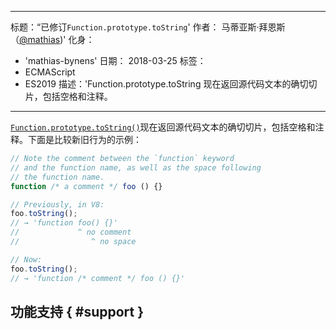 ***

标题：“已修订`Function.prototype.toString`'
作者： 马蒂亚斯·拜恩斯 （[@mathias](https://twitter.com/mathias))'
化身：

*   'mathias-bynens'
    日期： 2018-03-25
    标签：
*   ECMAScript
*   ES2019
    描述：'Function.prototype.toString 现在返回源代码文本的确切切片，包括空格和注释。

***

[`Function.prototype.toString()`](https://tc39.es/Function-prototype-toString-revision/)现在返回源代码文本的确切切片，包括空格和注释。下面是比较新旧行为的示例：

```js
// Note the comment between the `function` keyword
// and the function name, as well as the space following
// the function name.
function /* a comment */ foo () {}

// Previously, in V8:
foo.toString();
// → 'function foo() {}'
//             ^ no comment
//                ^ no space

// Now:
foo.toString();
// → 'function /* comment */ foo () {}'
```

## 功能支持 { #support }

<feature-support chrome="66 /blog/v8-release-66#function-tostring"
              firefox="yes"
              safari="no"
              nodejs="8"
              babel="no"></feature-support>
